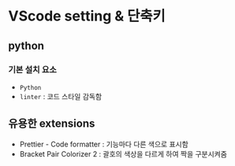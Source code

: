 # VScode setting & 단축키

## python

### 기본 설치 요소

* `Python` 
* `linter` : 코드 스타일 감독함



## 유용한 extensions

* Prettier - Code formatter : 기능마다 다른 색으로 표시함
* Bracket Pair Colorizer 2 : 괄호의 색상을 다르게 하여 짝을 구분시켜줌